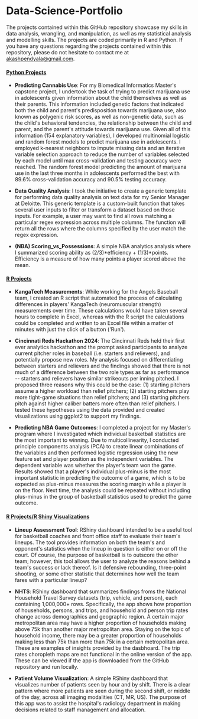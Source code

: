 # Data-Science-Portfolio

The projects contained within this GitHub repository showcase my skills in data analysis, wrangling, and manipulation, as well as my statistical analysis and modelling skills. The projects are coded primarily in R and Python. If you have any questions regarding the projects contained within this repository, please do not hesitate to contact me at akashpendyala@gmail.com.

#### [Python Projects](https://github.com/akash424/Data-Science-Portfolio/tree/master/Python%20Projects)
- **Predicting Cannabis Use**:
For my Biomedical Informatics Master's capstone project, I undertook the task of trying to predict marijuana use in adolescents given information about the child themselves as well as their parents. This information included genetic factors that indicated both the child and parent's predisposition towards marijuana use, also known as polygenic risk scores, as well as non-genetic data, such as the child's behavioral tendencies, the relationship between the child and parent, and the parent's attitude towards marijuana use. Given all of this information (154 explanatory variables), I developed multinomial logistic and random forest models to predict marijuana use in adolescents. I employed k-nearest neighbors to impute missing data and an iterative variable selection approach to reduce the number of variables selected by each model until max cross-validation and testing accuracy were reached. The random forest model predicting the amount of marijuana use in the last three months in adolescents performed the best with 89.6% cross-validation accuracy and 90.5% testing accuracy.

- **Data Quality Analysis**:
I took the initiative to create a generic template for performing data quality analysis on text data for my Senior Manager at Deloitte. This generic template is a custom-built function that takes several user inputs to filter or transform a dataset based on those inputs. For example, a user may want to find all rows matching a particular regex expression across multiple columns. The function will return all the rows where the columns specified by the user match the regex expression.

- **(NBA) Scoring_vs_Possessions**:
A simple NBA analytics analysis where I summarized scoring ability as (2/3)*efficiency + (1/3)*points. Efficiency is a measure of how many points a player scored above the mean.  

#### [R Projects](https://github.com/akash424/Data-Science-Portfolio/tree/master/R%20Projects)
- **KangaTech Measurements**:
While working for the Angels Baseball team, I created an R script that automated the process of calculating differences in players' KangaTech (neuromuscular strength) measurements over time. These calculations would have taken several hours to complete in Excel, whereas with the R script the calculations could be completed and written to an Excel file within a matter of minutes with just the click of a button ('Run').

- **Cincinnati Reds Hackathon 2024**:
The Cincinnati Reds held their first ever analytics hackathon and the prompt asked participants to analyze current pitcher roles in baseball (i.e. starters and relievers), and potentially propose new roles. My analysis focused on differentiating between starters and relievers and the findings showed that there is not much of a difference between the two role types as far as performance -- starters and relievers have similar strikeouts per inning pitched. I proposed three reasons why this could be the case: (1) starting pitchers assume a higher workload than relief pitchers; (2) starting pitchers play more tight-game situations than relief pitchers; and (3) starting pitchers pitch against higher caliber batters more often than relief pitchers. I tested these hypotheses using the data provided and created visualizations using ggplot2 to support my findings.

- **Predicting NBA Game Outcomes**:
I completed a project for my Master's program where I investigated which individual basketball statistics are the most important to winning. Due to multicollinearity, I conducted principle components analysis (PCA) to create linear combinations of the variables and then performed logistic regression using the new feature set and player position as the independent variables. The dependent variable was whether the player's team won the game. Results showed that a player's individual plus-minus is the most important statistic in predicting the outcome of a game, which is to be expected as plus-minus measures the scoring margin while a player is on the floor. Next time, the analysis could be repeated without including plus-minus in the group of basketball statistics used to predict the game outcome. 

#### [R Projects/R Shiny Visualizations](https://github.com/akash424/Data-Science-Portfolio/tree/master/R%20Projects/R%20Shiny%20Visualizations)
- **Lineup Assessment Tool**:
RShiny dashboard intended to be a useful tool for basketball coaches and front office staff to evaluate their team's lineups. The tool provides information on both the team's and opponent's statistics when the lineup in question is either on or off the court. Of course, the purpose of basketball is to outscore the other team; however, this tool allows the user to analyze the reasons behind a team's success or lack thereof. Is it defensive rebounding, three-point shooting, or some other statistic that determines how well the team fares with a particular lineup?

- **NHTS**:
RShiny dashboard that summarizes findings froms the National Household Travel Survey datasets (trip, vehicle, and person), each containing 1,000,000+ rows. Specifically, the app shows how proportion of households, persons, and trips, and household and person trip rates change across demographics and geographic region. A certain major metropolitan area may have a higher proportion of households making above 75k than another major metropolitan area. Staying on the topic of household income, there may be a greater proportion of households making less than 75k than more than 75k in a certain metropolitan area. These are examples of insights provided by the dasbhoard. The trip rates choropleth maps are not functional in the online version of the app. These can be viewed if the app is downloaded from the GitHub repository and run locally.

- **Patient Volume Visualization**:
A simple RShiny dashboard that visualizes number of patients seen by hour and by shift. There is a clear pattern where more patients are seen during the second shift, or middle of the day, across all imaging modalities (CT, MR, US). The purpose of this app was to assist the hospital's radiology department in making decisions related to staff management and allocation. 
